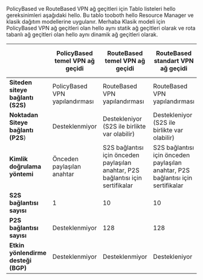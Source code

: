 PolicyBased ve RouteBased VPN ağ geçitleri için Tablo listeleri hello gereksinimleri aşağıdaki hello. Bu tablo tooboth hello Resource Manager ve klasik dağıtım modellerine uygulanır. Merhaba Klasik modeli için PolicyBased VPN ağ geçitleri olan hello aynı statik ağ geçitleri olarak ve rota tabanlı ağ geçitleri olan hello aynı dinamik ağ geçitleri olarak.

|  | **PolicyBased temel VPN ağ geçidi** | **RouteBased temel VPN ağ geçidi** | **RouteBased standart VPN ağ geçidi** | **RouteBased yüksek performanslı VPN Gateway** |
| --- | --- | --- | --- | --- |
| **Siteden siteye bağlantı (S2S)** |PolicyBased VPN yapılandırması |RouteBased VPN yapılandırması |RouteBased VPN yapılandırması |RouteBased VPN yapılandırması |
| **Noktadan Siteye bağlantı (P2S**) |Desteklenmiyor |Destekleniyor (S2S ile birlikte var olabilir) |Destekleniyor (S2S ile birlikte var olabilir) |Destekleniyor (S2S ile birlikte var olabilir) |
| **Kimlik doğrulama yöntemi** |Önceden paylaşılan anahtar |S2S bağlantısı için önceden paylaşılan anahtar, P2S bağlantısı için sertifikalar |S2S bağlantısı için önceden paylaşılan anahtar, P2S bağlantısı için sertifikalar |S2S bağlantısı için önceden paylaşılan anahtar, P2S bağlantısı için sertifikalar |
| **S2S bağlantısı sayısı** |1 |10 |10 |30 |
| **P2S bağlantısı sayısı** |Desteklenmiyor |128 |128 |128 |
| **Etkin yönlendirme desteği (BGP)** |Desteklenmiyor |Desteklenmiyor |Destekleniyor |Destekleniyor |

